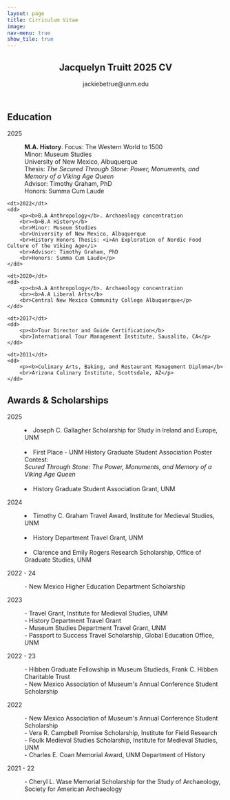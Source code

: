 ```yaml
---
layout: page
title: Cirriculum Vitae
image: 
nav-menu: true
show_tile: true
---
```


<!-- Main -->
<div id="main" class="alt">

<!-- One -->
<section id="one">
	<div class="inner">
		<header class="major">
			<h1>Jacquelyn Truitt 2025 CV</h1>
			jackiebetrue@unm.edu
		</header>

<!-- Content -->
<h2 id="content">Education</h2>
<!-- Break -->


<dl>
	<dt>2025</dt>
	<dd>
		<p><b>M.A. History</b>. Focus: The Western World to 1500
		<br>Minor: Museum Studies
		<br>University of New Mexico, Albuquerque
		<br>Thesis: <i>The Secured Through Stone: Power, Monuments, and Memory of a Viking Age Queen</i>
		<br>Advisor: Timothy Graham, PhD
		<br>Honors: Summa Cum Laude</p>
	</dd>

 	<dt>2022</dt>
	<dd>
		<p><b>B.A Anthropology</b>. Archaeology concentration
		<br><b>B.A History</b>
		<br>Minor: Museum Studies
		<br>University of New Mexico, Albuquerque
		<br>History Honors Thesis: <i>An Exploration of Nordic Food Culture of the Viking Age</i>
		<br>Advisor: Timothy Graham, PhD
		<br>Honors: Summa Cum Laude</p>
	</dd>
 
 	<dt>2020</dt>
	<dd>
		<p><b>A.A Anthropology</b>. Archaeology concentration
		<br><b>A.A Liberal Arts</b>
		<br>Central New Mexico Community College Albuquerque</p>
	</dd>

 	<dt>2017</dt>
	<dd>
		<p><b>Tour Director and Guide Certification</b>
		<br>International Tour Management Institute, Sausalito, CA</p>
	</dd>

 	<dt>2011</dt>
	<dd>
		<p><b>Culinary Arts, Baking, and Restaurant Management Diploma</b>
		<br>Arizona Culinary Institute, Scottsdale, AZ</p>
	</dd>


 <h2 id="content">Awards & Scholarships</h2>
<!-- Break -->


<dl>
	<dt>2025</dt>
	<dd>
		<p> <li>Joseph C. Gallagher Scholarship for Study in Ireland and Europe, UNM</li>
		<br> <li>First Place - UNM History Graduate Student Association Poster Contest: 
		<br><i> Scured Through Stone: The Power, Monuments, and Memory of a Viking Age Queen</i></li>
		<br> <li>History Graduate Student Association Grant, UNM</li></p>
	</dd>

 <dt>2024</dt>
	<dd>
		<p> <li>Timothy C. Graham Travel Award, Institute for Medieval Studies, UNM</li>
		<br> <li>History Department Travel Grant, UNM</li>
		<br> <li>Clarence and Emily Rogers Research Scholarship, Office of Graduate Studies, UNM</li></p>
	</dd>

  <dt>2022 - 24</dt>
	<dd>
		<p> - New Mexico Higher Education Department Scholarship</p>
	</dd>

  <dt>2023</dt>
	<dd>
		<p> - Travel Grant, Institute for Medieval Studies, UNM
		<br> - History Department Travel Grant
		<br> - Museum Studies Department Travel Grant, UNM
		<br> - Passport to Success Travel Scholarship, Global Education Office, UNM</p>
	</dd>

 <dt>2022 - 23</dt>
	<dd>
		<p> - Hibben Graduate Fellowship in Museum Studieds, Frank C. Hibben Charitable Trust
		<br> - New Mexico Association of Museum's Annual Conference Student Scholarship</p>
	</dd>

 <dt>2022</dt>
	<dd>
		<p> - New Mexico Association of Museum's Annual Conference Student Scholarship
		<br> - Vera R. Campbell Promise Scholarship, Institute for Field Research
		<br> - Foulk Medieval Studies Scholarship, Institute for Medieval Studies, UNM
		<br> - Charles E. Coan Memorial Award, UNM Department of History</p>
	</dd>

 <dt>2021 - 22</dt>
	<dd>
		<p> - Cheryl L. Wase Memorial Scholarship for the Study of Archaeology, Society for American Archaeology</p>
	</dd>
 </dl>


 



